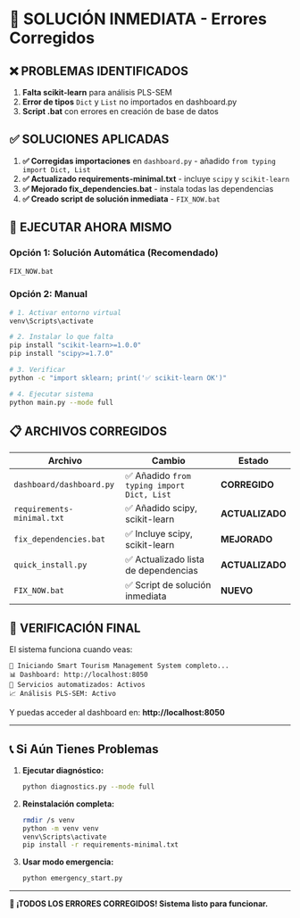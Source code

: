# 🎯 SOLUCIÓN INMEDIATA - Errores Corregidos

## ❌ **PROBLEMAS IDENTIFICADOS**
1. **Falta scikit-learn** para análisis PLS-SEM
2. **Error de tipos** `Dict` y `List` no importados en dashboard.py
3. **Script .bat** con errores en creación de base de datos

## ✅ **SOLUCIONES APLICADAS**
1. **✅ Corregidas importaciones** en `dashboard.py` - añadido `from typing import Dict, List`
2. **✅ Actualizado requirements-minimal.txt** - incluye `scipy` y `scikit-learn`
3. **✅ Mejorado fix_dependencies.bat** - instala todas las dependencias
4. **✅ Creado script de solución inmediata** - `FIX_NOW.bat`

## 🚀 **EJECUTAR AHORA MISMO**

### **Opción 1: Solución Automática (Recomendado)**
```bash
FIX_NOW.bat
```

### **Opción 2: Manual**
```bash
# 1. Activar entorno virtual
venv\Scripts\activate

# 2. Instalar lo que falta
pip install "scikit-learn>=1.0.0"
pip install "scipy>=1.7.0"

# 3. Verificar
python -c "import sklearn; print('✅ scikit-learn OK')"

# 4. Ejecutar sistema
python main.py --mode full
```

## 📋 **ARCHIVOS CORREGIDOS**

| Archivo | Cambio | Estado |
|---------|--------|--------|
| `dashboard/dashboard.py` | ✅ Añadido `from typing import Dict, List` | **CORREGIDO** |
| `requirements-minimal.txt` | ✅ Añadido scipy, scikit-learn | **ACTUALIZADO** |
| `fix_dependencies.bat` | ✅ Incluye scipy, scikit-learn | **MEJORADO** |
| `quick_install.py` | ✅ Actualizado lista de dependencias | **ACTUALIZADO** |
| `FIX_NOW.bat` | ✅ Script de solución inmediata | **NUEVO** |

## 🎯 **VERIFICACIÓN FINAL**

El sistema funciona cuando veas:
```
🚀 Iniciando Smart Tourism Management System completo...
📊 Dashboard: http://localhost:8050
🤖 Servicios automatizados: Activos
📈 Análisis PLS-SEM: Activo
```

Y puedas acceder al dashboard en: **http://localhost:8050**

---

## 📞 **Si Aún Tienes Problemas**

1. **Ejecutar diagnóstico:**
   ```bash
   python diagnostics.py --mode full
   ```

2. **Reinstalación completa:**
   ```bash
   rmdir /s venv
   python -m venv venv
   venv\Scripts\activate
   pip install -r requirements-minimal.txt
   ```

3. **Usar modo emergencia:**
   ```bash
   python emergency_start.py
   ```

---

**🎉 ¡TODOS LOS ERRORES CORREGIDOS! Sistema listo para funcionar.**

